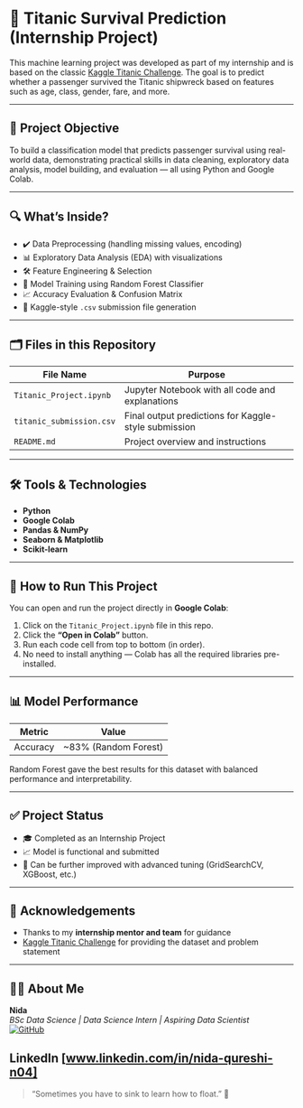 # 🚢 Titanic Survival Prediction (Internship Project)

This machine learning project was developed as part of my internship and is based on the classic [Kaggle Titanic Challenge](https://www.kaggle.com/competitions/titanic). The goal is to predict whether a passenger survived the Titanic shipwreck based on features such as age, class, gender, fare, and more.

---

## 📌 Project Objective

To build a classification model that predicts passenger survival using real-world data, demonstrating practical skills in data cleaning, exploratory data analysis, model building, and evaluation — all using Python and Google Colab.

---

## 🔍 What’s Inside?

- ✔️ Data Preprocessing (handling missing values, encoding)
- 📊 Exploratory Data Analysis (EDA) with visualizations
- 🛠️ Feature Engineering & Selection
- 🤖 Model Training using Random Forest Classifier
- 📈 Accuracy Evaluation & Confusion Matrix
- 📁 Kaggle-style `.csv` submission file generation

---

## 🗂️ Files in this Repository

| File Name                | Purpose                                                  |
|--------------------------|-----------------------------------------------------------|
| `Titanic_Project.ipynb`  | Jupyter Notebook with all code and explanations           |
| `titanic_submission.csv` | Final output predictions for Kaggle-style submission      |
| `README.md`              | Project overview and instructions                         |

---

## 🛠️ Tools & Technologies

- **Python**
- **Google Colab**
- **Pandas & NumPy**
- **Seaborn & Matplotlib**
- **Scikit-learn**

---

## 🚀 How to Run This Project

You can open and run the project directly in **Google Colab**:

1. Click on the `Titanic_Project.ipynb` file in this repo.
2. Click the **“Open in Colab”** button.
3. Run each code cell from top to bottom (in order).
4. No need to install anything — Colab has all the required libraries pre-installed.

---

## 📊 Model Performance

| Metric   | Value           |
|----------|------------------|
| Accuracy | ~83% (Random Forest) |

Random Forest gave the best results for this dataset with balanced performance and interpretability.

---

## ✅ Project Status

- 🎓 Completed as an Internship Project
- 📈 Model is functional and submitted
- 🧰 Can be further improved with advanced tuning (GridSearchCV, XGBoost, etc.)

---

## 🙌 Acknowledgements

- Thanks to my **internship mentor and team** for guidance  
- [Kaggle Titanic Challenge](https://www.kaggle.com/competitions/titanic) for providing the dataset and problem statement

---

## 👩‍💻 About Me

**Nida**  
_BSc Data Science | Data Science Intern | Aspiring Data Scientist_  
[![GitHub](https://img.shields.io/badge/GitHub-nida-blue?logo=github)](https://github.com/nidaqureshi-04)

LinkedIn [www.linkedin.com/in/nida-qureshi-n04]
---

> “Sometimes you have to sink to learn how to float.” 🖤
